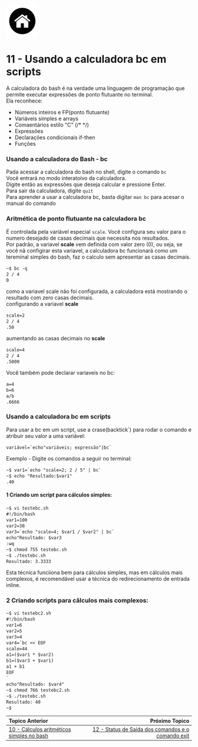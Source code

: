 [![N|Solid](Imagens/Home.jpeg "Ir para Home")](/README.md/)

# 11 - Usando a calculadora bc em scripts

A calculadora do bash é na verdade uma linguagem de programação que permite executar expressões de ponto flutuante no terminal.  
Ela reconhece:  
- Números inteiros e FP(ponto flutuante)
- Variáveis simples e arrays
- Comaentários estilo "C" (/* */)
- Expressões
- Declarações condicionais if-then
- Funções

### Usando a calculadora do Bash - bc

Pada acessar a calculadora do bash no shell, digite o comando `bc`  
Você entrará no modo interatoivo da calculadora.  
Digite então as expressões que deseja calcular e pressione Enter.  
Para sair da calculadora, digite `quit`  
Para aprender a usar a calculadora bc, basta digitar `man bc` para acesar o manual do comando  

### Aritmética de ponto flutuante na calculadora bc  

É controlada pela variável especial `scale`. Você configura seu valor para o numero desejado de casas decimais que necessita nos resultados.  
Por padrão, a variavel **scale** vem definida com valor zero (0), ou seja, se você nã configirar esta variavel, a calculadora bc funcionará como um tereminal simples do bash, faz o calculo sem apresentar as casas decimais.

 ```
 ~$ bc -q
2 / 4
0
```
como a variavel scale não foi configurada, a calculadora está mostrando o resultado com zero casas decimais.   
configurando a variavel **scale**  
```
scale=2
2 / 4
.50
```
aumentando as casas decimais no **scale**  
```
scale=4
2 / 4
.5000
```

Você também pode declarar variaveis no bc:
```
a=4
b=6
a/b
.6666
```
### Usando a calculadora bc em scripts

Para usar a bc em um script, use a crase(backtick`) para rodar o comando e atribuir seu valor a uma variável:  
```
variável=`echo"variáveis; expressão"|bc` 
```

Exemplo - Digite os comandos a seguir no terminal:  
```
~$ var1=`echo "scale=2; 2 / 5" | bc`
~$ echo "Resultado:$var1"
.40
```


#### 1 Criando um script para cálculos simples:
```
~$ vi testebc.sh
#!/bin/bash
var1=100
var2=30
var3=`echo "scale=4; $var1 / $var2" | bc`
echo"Resultado: $var3
:wq
~$ chmod 755 testebc.sh
~$ ./testebc.sh
Resultado: 3.3333
```
Esta técnica funciiona bem para cálculos simples, mas em cálculos mais complexos, é recomendável usar a técnica do redirecionamento de entrada inline.

### 2 Criando scripts para cãlculos mais complexos:
```
~$ vi testebc2.sh
#!/bin/bash
var1=6
var2=5
var3=4
var4=`bc << EOF
scale=44
a1=($var1 * $var2)
b1=($var3 + $var1)
a1 + b1
EOF
`
echo"Resultado: $var4"
~$ chmod 766 testebc2.sh
~$ ./testebc.sh
Resultado: 40
~$
```

|Topico Anterior|Próximo Topico|
|:---|---:|
|[10 - Cálculos aritméticos simples no bash](Calculos.md)|[12 - Status de Saída dos comandos e o comando exit](StatusDeSaida.md)|
